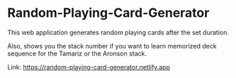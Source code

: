 # Random-Playing-Card-Generator

This web application generates random playing cards after the set duration.

Also, shows you the stack number if you want to learn memorized deck sequence for the Tamariz or the Aronson stack.

Link: https://random-playing-card-generator.netlify.app

